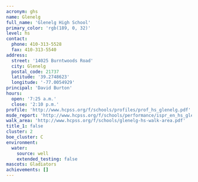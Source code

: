 ```yaml
---
acronym: ghs
name: Glenelg
full_name: 'Glenelg High School'
primary_color: 'rgb(189, 0, 32)'
level: hs
contact:
  phone: 410-313-5528
  fax: 410-313-5540
address:
  street: '14025 Burntwoods Road'
  city: Glenelg
  postal_code: 21737
  latitude: '39.2748623'
  longitude: '-77.0054929'
principal: 'David Burton'
hours:
  open: '7:25 a.m.'
  close: '2:10 p.m.'
profile: 'http://www.hcpss.org/f/schools/profiles/prof_hs_glenelg.pdf'
msde_report: 'http://www.hcpss.org/f/schools/performance/ispr_en_hs_glenelg.pdf'
walk_area: 'http://www.hcpss.org/f/schools/glenelg-hs-walk-area.pdf'
title_1: false
cluster: 2
boe_cluster: C
environment:
  water:
    source: well
    extended_testing: false
mascots: Gladiators
achievements: []
---
```

